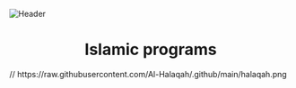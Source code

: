 ![Header]([https://raw.githubusercontent.com/Al-Halaqah/.github/main/halaqah.png])
<h1 align="center">Islamic programs</h1>
// https://raw.githubusercontent.com/Al-Halaqah/.github/main/halaqah.png
